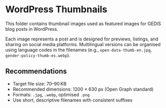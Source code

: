 # WordPress Thumbnails

This folder contains thumbnail images used as featured images for GEDIS blog posts in WordPress.

Each image represents a post and is designed for previews, listings, and sharing on social media platforms. Multilingual versions can be organised using language codes in the filenames (e.g., `open-data-thumb-en.jpg`, `gender-policy-thumb-es.webp`).

## Recommendations

- Target file size: 70–90 KB
- Recommended dimensions: 1200 × 630 px (Open Graph standard)
- Formats: `.jpg`, `.webp`, optimised `.png`
- Use short, descriptive filenames with consistent suffixes

